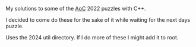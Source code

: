 My solutions to some of the [AoC](https://adventofcode.com/2022) 2022 puzzles with 
C++.

I decided to come do these for the sake of it while waiting for the next days puzzle.

Uses the 2024 util directory. If I do more of these I might add it to root.